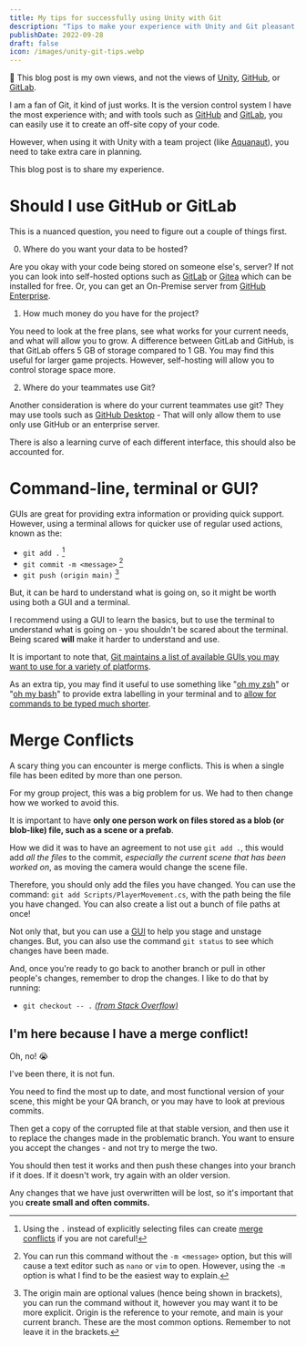 ```yaml
---
title: My tips for successfully using Unity with Git
description: "Tips to make your experience with Unity and Git pleasant!"
publishDate: 2022-09-28
draft: false
icon: /images/unity-git-tips.webp
---
```


<div id="comment-box">

<span aria-hidden="true">🚸</span> This blog post is my own views, and not the views of [Unity](https://unity.com/), [GitHub](https://github.com), or [GitLab](https://gitlab.com). 
</div>

I am a fan of Git, it kind of just works. It is the version control system I have the most experience with; and with tools such as [GitHub](https://github.com) and [GitLab](https://gitlab.com), you can easily use it to create an off-site copy of your code.

However, when using it with Unity with a team project (like [Aquanaut](/portfolio/aquanaut)), you need to take extra care in planning.

This blog post is to share my experience.


# Should I use GitHub or GitLab

This is a nuanced question, you need to figure out a couple of things first.

0. Where do you want your data to be hosted?

Are you okay with your code being stored on someone else's, server? If not you can look into self-hosted options such as [GitLab](https://docs.gitlab.com/ee/install/) or [Gitea](https://gitea.io/) which can be installed for free. Or, you can get an On-Premise server from [GitHub Enterprise](https://github.com/enterprise).

1. How much money do you have for the project?

You need to look at the free plans, see what works for your current needs, and what will allow you to grow. A difference between GitLab and GitHub, is that GitLab offers 5 GB of storage compared to 1 GB. You may find this useful for larger game projects. However, self-hosting will allow you to control storage space more.

2. Where do your teammates use Git?

Another consideration is where do your current teammates use git? They may use tools such as [GitHub Desktop](https://desktop.github.com/) - That will only allow them to use only use GitHub or an enterprise server.

There is also a learning curve of each different interface, this should also be accounted for.


# Command-line, terminal or GUI?

GUIs are great for providing extra information or providing quick support. However, using a terminal allows for quicker use of regular used actions, known as the:

- `git add .` [^1]
- `git commit -m <message>` [^2]
- `git push (origin main)` [^3] 

[^1]: Using the `.` instead of explicitly selecting files can create [merge conflicts](#merge-conflicts) if you are not careful!

[^2]: You can run this command without the `-m <message>` option, but this will cause a text editor such as `nano` or `vim` to open. However, using the `-m` option is what I find to be the easiest way to explain.

[^3]: The origin main are optional values (hence being shown in brackets), you can run the command without it, however you may want it to be more explicit. Origin is the reference to your remote, and main is your current branch. These are the most common options. Remember to not leave it in the brackets.


But, it can be hard to understand what is going on, so it might be worth using both a GUI and a terminal. 

I recommend using a GUI to learn the basics, but to use the terminal to understand what is going on - you shouldn't be scared about the terminal. Being scared **will** make it harder to understand and use.

It is important to note that, [Git maintains a list of available GUIs you may want to use for a variety of platforms](https://git-scm.com/downloads/guis).

As an extra tip, you may find it useful to use something like "[oh my zsh](https://ohmyz.sh/)" or "[oh my bash](https://ohmybash.nntoan.com/)" to provide extra labelling in your terminal and to [allow for commands to be typed much shorter](https://kapeli.com/cheat_sheets/Oh-My-Zsh_Git.docset/Contents/Resources/Documents/index).


# Merge Conflicts

A scary thing you can encounter is merge conflicts. This is when a single file has been edited by more than one person.

For my group project, this was a big problem for us. We had to then change how we worked to avoid this.

It is important to have **only one person work on files stored as a blob (or blob-like) file, such as a scene or a prefab**. 

How we did it was to have an agreement to not use `git add .`, this would add *all the files* to the commit, *especially the current scene that has been worked on*, as moving the camera would change the scene file. 

Therefore, you should only add the files you have changed. You can use the command: `git add Scripts/PlayerMovement.cs`, with the path being the file you have changed. You can also create a list out a bunch of file paths at once! 

Not only that, but you can use a [GUI](#command-line-terminal-or-gui) to help you stage and unstage changes. But, you can also use the command `git status` to see which changes have been made.

And, once you're ready to go back to another branch or pull in other people's changes, remember to drop the changes. I like to do that by running:

- `git checkout -- .` [*(from Stack Overflow)*](https://stackoverflow.com/a/49343276)

## I'm here because I have a merge conflict!

Oh, no! <span aria-hidden="true">😭</span> 

I've been there, it is not fun.

You need to find the most up to date, and most functional version of your scene, this might be your QA branch, or you may have to look at previous commits. 

Then get a copy of the corrupted file at that stable version, and then use it to replace the changes made in the problematic branch. You want to ensure you accept the changes - and not try to merge the two.

You should then test it works and then push these changes into your branch if it does. If it doesn't work, try again with an older version.

Any changes that we have just overwritten will be lost, so it's important that you **create small and often commits.**

